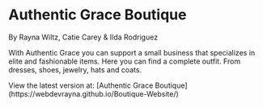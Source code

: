 # Authentic Grace Boutique

<p>By Rayna Wiltz, Catie Carey & Ilda Rodriguez</p>
<p>With Authentic Grace you can support a small business that specializes in elite and fashionable items. Here you can find a complete outfit. From dresses, shoes, jewelry, hats and coats.</p>

<p>View the latest version at:
[Authentic Grace Boutique](https://webdevrayna.github.io/Boutique-Website/)</p>

